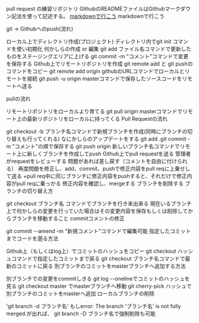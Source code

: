 pull request の練習リポジトリ
GithubのREADMEファイルはGithubマークダウン記法を使って記述する。 
[markdownで行こう](https://gist.github.com/wate/7072365)
markdownで行こう

git -> Githubへのpush(流れ)

ローカル上でディレクトリ作成(プロジェクト)
ディレクトリ内でgit init コマンドを使い初期化
何かしらの作成 or 編集
git add ファイル名コマンドで更新したものをステージングエリアに上げる
git commit -m "コメント"コマンドで変更を保存する
Github上でリモートリポジトリを作成
git remote add と git pushのコマンドをコピー
git remote add origin githubのURLコマンドでローカルとリモートを接続
git push -u origin masterコマンドで保存したソースコードをリモートへ送る

pullの流れ

リモートリポジトリをローカルより育てる
git pull origin masterコマンドでリモート上の最新リポジトリをローカルに持ってくる
Pull Requestの流れ

git checkout -b ブランチ名コマンドで新規ブランチを作成(同時にブランチの切り替えも行ってくれる)
なにかしらのアップデートをする
git add .git commit -m "コメント"の順で保存する
git push origin 新しいブランチ名コマンドでリモート上に新しくブランチを作成してpush
Github上でpull requestを送る
管理者がrequestをレビューする
問題があれば差し戻す（コメントを自由に付けられる）
再度問題を修正し、add、commit、pushで修正内容をpull reqに上乗せして送る +pull req中に同じブランチに修正内容をpushすると、それだけで修正内容がpull reqに乗っかる
修正内容を確認し、mergeする
ブランチを削除する
ブランチの切り替え方

git checkout ブランチ名 コマンドでブランチを行き来出来る
現在いるブランチ上で何かしらの変更を行っていた場合はその変更内容を保存もしくは削除してからブランチを移動すること
commitコメントの修正

git commit --amend -m "新規コメント"コマンドで編集可能
指定したコミットまでコードを遡る方法

Github上（もしくはlog上）でコミットのハッシュをコピー
git checkout ハッシュコマンドで指定したコミットまで戻る
git checkout ブランチ名コマンドで最新のコミットに戻る
別ブランチのコミットをmasterブランチへ追加する方法

別ブランチでの変更をcommitしきる
git log --onelineでコミットのハッシュを見る
git checkout master でmasterブランチへ移動
git cherry-pick ハッシュで別ブランチのコミットをmasterへ追加
ローカルブランチの削除

'git branch -d ブランチ名'
もしerror: The branch 'ブランチ名' is not fully merged.が出れば、
git branch -D ブランチ名で強制削除も可能


